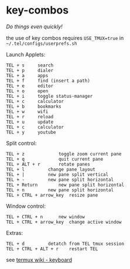 # key-combos

_Do things even quickly!_

the use of key combos requires `USE_TMUX=true` in `~/.tel/configs/userprefs.sh` 

Launch Applets:
```
TEL + s		search
TEL + p		dialer
TEL + a		apps
TEL + f		find (insert a path)
TEL + e		editor
TEL + o		open
TEL + i		toggle status-manager
TEL + c		calculator
TEL + b		bookmarks
TEL + w		wifi
TEL + r		reload
TEL + u		update
TEL + c		calculator
TEL + y		youtube
```
Split control:
```
TEL + z 			toggle zoom current pane
TEL + q 			quit current pane
TEL + ALT + r 		rotate panes
TEL + l			change pane layout
TEL + |			new pane split vertical
TEL + -			new pane split horizontal
TEL + Return		new pane split horizontal
TEL + n			new pane split horizontal
TEL + CTRL + arrow_key	resize pane
```
Window control:
```
TEL + CTRL + n		new window
TEL + CTRL + arrow_key	change active window
```
Extras:
```
TEL + d			detatch from TEL tmux session
TEL + CTRL + ALT + r 	restart TEL
```

see [termux wiki - keyboard](https://wiki.termux.com/wiki/Touch_Keyboard)
